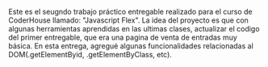 Este es el seugndo trabajo práctico entregable realizado para el curso de CoderHouse llamado: "Javascript Flex".
La idea del proyecto es que con algunas herramientas aprendidas en las ultimas clases, actualizar el codigo del primer entregable, que era una pagina de venta de entradas muy básica.
En esta entrega, agregué algunas funcionalidades relacionadas al DOM(.getElementByid, .getElementByClass, etc).
